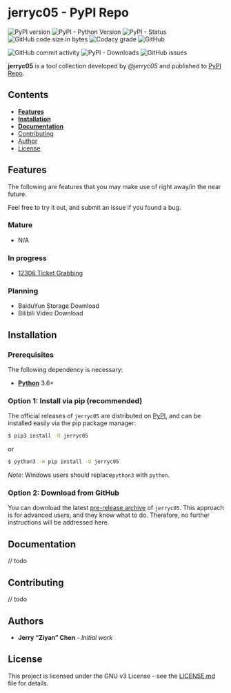 # jerryc05 - PyPI Repo

![PyPI version](<https://img.shields.io/pypi/v/jerryc05.svg>) ![PyPI - Python Version](https://img.shields.io/pypi/pyversions/jerryc05.svg) ![PyPI - Status](https://img.shields.io/pypi/status/jerryc05.svg) ![GitHub code size in bytes](https://img.shields.io/github/languages/code-size/jerryc05/jerryc05-pypi.svg) ![Codacy grade](https://img.shields.io/codacy/grade/fd65fde9192d43a2bc973cafff626596.svg) ![GitHub](https://img.shields.io/github/license/jerryc05/jerryc05-pypi.svg)

![GitHub commit activity](https://img.shields.io/github/commit-activity/m/jerryc05/jerryc05-pypi.svg) ![PyPI - Downloads](https://img.shields.io/pypi/dm/jerryc05.svg) ![GitHub issues](https://img.shields.io/github/issues/jerryc05/jerryc05-pypi.svg)

**jerryc05** is a tool collection developed by *@jerryc05* and published to [PyPI Repo](<https://pypi.org/project/jerryc05/>).

## Contents

-   [**Features**](#features)
-   [**Installation**](#installation)
-   [**Documentation**](#documentation)
-   [Contributing](#Contributing)
-   [Author](#Author)
-   [License](#License)

## Features

The following are features that you may make use of right away/in the near future. 

Feel free to try it out, and submit an issue if you found a bug.

### Mature

-   N/A

### In progress
-   [12306 Ticket Grabbing](#12306-ticket-grabbing)
### Planning
-   BaiduYun Storage Download
-   Bilibili Video Download

## Installation

### Prerequisites

The following dependency is necessary:

-   **[Python](https://www.python.org/downloads/)**  3.6+

### Option 1: Install via pip (recommended)

The official releases of `jerryc05` are distributed on [PyPI](https://pypi.python.org/pypi/jerryc05), and can be installed easily via the pip package manager:

```bash
$ pip3 install -U jerryc05
```

or

```bash
$ python3 -m pip install -U jerryc05
```

*Note*: Windows users should replace`python3` with `python`.

### Option 2: Download from GitHub

You can download the latest [pre-release archive](https://github.com/jerryc05/jerryc05-PyPI/archive/master.zip) of `jerryc05`. This approach is for advanced users, and they know what to do. Therefore, no further instructions will be addressed here.

## Documentation

// todo

## Contributing

// todo

## Authors

-   **Jerry “Ziyan” Chen** - *Initial work*

## License

This project is licensed under the GNU v3 License - see the [LICENSE.md](https://github.com/jerryc05/jerryc05-Pypi/blob/master/LICENSE) file for details.
